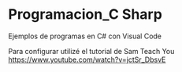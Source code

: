 # Programacion_C Sharp
Ejemplos de programas en C# con Visual Code

Para configurar utilizé el tutorial de Sam Teach You https://www.youtube.com/watch?v=jctSr_DbsvE
